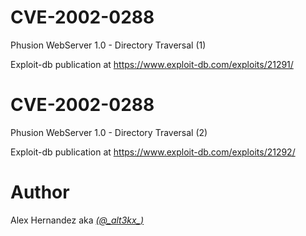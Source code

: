 # CVE-2002-0288
Phusion WebServer 1.0 - Directory Traversal (1)

Exploit-db publication at https://www.exploit-db.com/exploits/21291/

# CVE-2002-0288
Phusion WebServer 1.0 - Directory Traversal (2)

Exploit-db publication at https://www.exploit-db.com/exploits/21292/

# Author
Alex Hernandez aka <em><a href="https://twitter.com/_alt3kx_" rel="nofollow">(@\_alt3kx\_)</a></em>


